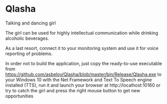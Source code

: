 # Qlasha
Talking and dancing girl

The girl can be used for highly intellectual communication while drinking alcoholic beverages.

As a last resort, connect it to your monitoring system and use it for voice reporting of problems.

In order not to build the application, just copy the ready-to-use executable from https://github.com/asbelov/Qlasha/blob/master/bin/Release/Qlasha.exe to your Windows 10 with the Net Framework and Text To Speech engine installed (TTS), run it and launch your browser at http://localhost:10160 or try to catch the girl and press the right mouse button to get new opportunities
